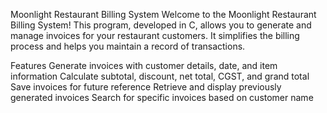 Moonlight Restaurant Billing System
Welcome to the Moonlight Restaurant Billing System! This program, developed in C, allows you to generate and manage invoices for your restaurant customers. It simplifies the billing process and helps you maintain a record of transactions.

Features
Generate invoices with customer details, date, and item information
Calculate subtotal, discount, net total, CGST, and grand total
Save invoices for future reference
Retrieve and display previously generated invoices
Search for specific invoices based on customer name
 
